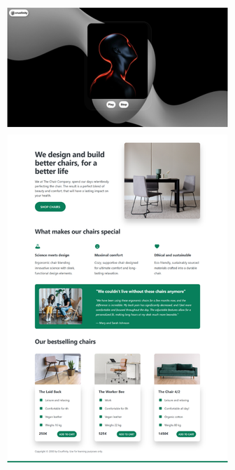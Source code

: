 ![ScreenShots](https://github.com/cruxfinity/Web-Dev/blob/main/Musix/Musix.png)

![ScreenShots](https://github.com/cruxfinity/Web-Dev/blob/a9dfbeb3f205e6e8fed444e8d81740f576fe2e2c/The%20Chair%20Company/ss1.png)
